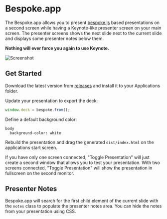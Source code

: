 # Bespoke.app

The Bespoke.app allows you to present [bespoke.js](https://github.com/bespokejs/bespoke) based presentations on a second screen while having a Keynote-like presenter screen on your main screen. The presenter screens shows the next slide next to the current slide and displays some presenter notes below them.

**Nothing will ever force you again to use Keynote.**

![Screenshot](http://joel-github-static.s3.amazonaws.com/bespoke-app/screenshot.png)

## Get Started

Download the latest version from [releases](https://github.com/256dpi/bespoke-app/releases) and install it to your Applications folder.

Update your presentation to export the deck:

```js
window.deck = bespoke.from();
```

Define a default background color:

```stylus
body
  background-color: white
```

Rebuild the presentation and drag the generated `dist/index.html` on the applications start screen.

If you have only one screen connected, "Toggle Presentation" will just create a second window that allows you to test your presentation. With two screens connected, "Toggle Presentation" will show the presentation in fullscreen on the second monitor.

## Presenter Notes

Bespoke.app will search for the first child element of the current slide with the `notes` class to populate the presenter notes area. You can hide the notes from your presentation using CSS.
